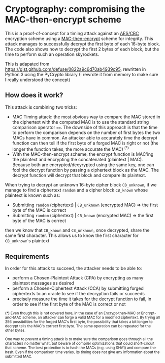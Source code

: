 # Cryptography: compromising the MAC-then-encrypt scheme

This is a proof-of-concept for a timing attack against an [AES/CBC](https://en.wikipedia.org/wiki/Block_cipher_mode_of_operation#Cipher_Block_Chaining_.28CBC.29) encryption scheme using a [MAC-then-encrypt](https://en.wikipedia.org/wiki/Authenticated_encryption#MAC-then-Encrypt_.28MtE.29) scheme for integrity. This attack manages to successfully decrypt the first byte of each 16-byte block. The code also shows how to decrypt the first 2 bytes of each block, but the time to perform such an operation skyrockets.

This is adapated from https://gist.github.com/defuse/0822a9c6d70ab4939c95, rewritten in Python 3 using the PyCrypto library (I rewrote it from memory to make sure I really understood the concept)

## How does it work?

This attack is combining two tricks:

- MAC Timing attack: the most obvious way to compare the MAC stored in the ciphertext with the computed MAC is to use the standard string comparison operator `==`. The downside of this approach is that the time to perform the comparison depends on the number of first bytes the two MACs have in common. An attacker able to accurately time the decrypt function can then tell if the first byte of a forged MAC is right or not (the longer the function takes, the more accurate the MAC) <sup>(*)</sup>
- With the MAC-then-encrypt scheme, the encrypt function is MAC'ing the plaintext and encrypting the concatenated (plaintext | MAC). Because both are encrypted/decyrypted using the same key, one can fool the decrypt function by passing a ciphertext block as the MAC. The decrypt function will decrypt that block and compare its plaintext.

When trying to decrypt an unknown 16-byte cipher block `CB_unknown`, if we manage to find a ciphertext `random` and a cipher block `CB_known` whose plaintext is known such as:

- Submitting `random` (ciphertext) | `CB_unknown` (encrypted MAC) => the first byte of the MAC is correct
- Submitting `random` (ciphertext) | `CB_known` (encrypted MAC) => the first byte of the MAC is correct

then we know that `CB_known` and `CB_unknown`, once decrypted, share the same first character. This allows us to know the first character for `CB_unknown`'s plaintext

## Requirements

In order for this attack to succeed, the attacker needs to be able to:

- perform a Chosen-Plaintext Attack (CPA) by encrypting as many plaintext messages as desired
- perform a Chosen-Ciphertext Attack (CCA) by submitting forged ciphertexts to an oracle to see if the decryption fails or succeeds
- precisely measure the time it takes for the decrypt function to fail, in order to see if the first byte of the MAC is correct or not

  
  

<sup>(*) Even though this is not covered here, in the case of an Encrypt-then-MAC or Encrypt-and-MAC scheme, an attacker can forge a valid MAC for a modified ciphertext. By trying all 256 possibilities for the forged MAC's first byte, the possibility that takes a bit longer to decrypt tells the MAC's correct first byte. The same operation can be repeated for the other bytes.</sup>

<sup>One way to prevent a timing attack is to make sure the comparison goes through all the characters no matter what, but beware of compiler optimizations that could short-circuit that scheme. The best protection is to hash the MACs (e.g. using SHA1) and compare the hash. Even if the comparison time varies, its timing does not give any information about the submitted MAC.</sup>
